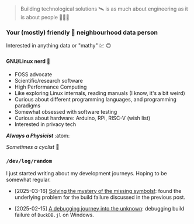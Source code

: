 > Building technological solutions :artificial_satellite: is as much about engineering as it is about people :people_holding_hands:

### Your (mostly) friendly :feet: neighbourhood data person

Interested in anything data or "mathy" :chart: :upside_down_face:

#### GNU/Linux nerd :penguin:

- FOSS advocate
- Scientific/research software
- High Performance Computing
- Like exploring Linux internals, reading manuals (I know, it's a bit weird)
- Curious about different programming languages, and programming paradigms
- Somewhat obsessed with software testing
- Curious about hardware: Arduino, RPi, RISC-V (wish list)
- Interested in privacy tech 

***Always a Physicist*** :atom:

*Sometimes a cyclist* :bicyclist:


### `/dev/log/random`

I just started writing about my development journeys.  Hoping to be
somewhat regular.

- [2025-03-16] [Solving the mystery of the missing symbols!](./blog/2025-03-16-duckdb-mingw-inline-fn.md):
  found the underlying problem for the build failure discussed in the previous post.

- [2025-02-15] [A debugging journey into the unknown](./blog/2025-02-15-duckdb-julia-windows.md):
  debugging build failure of `DuckDB.jl` on Windows.
